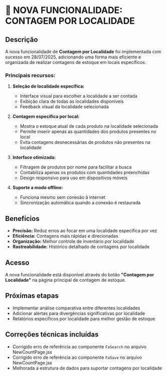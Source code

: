 # 🚀 NOVA FUNCIONALIDADE: CONTAGEM POR LOCALIDADE

## Descrição

A nova funcionalidade de **Contagem por Localidade** foi implementada com sucesso em 28/07/2025, adicionando uma forma mais eficiente e organizada de realizar contagens de estoque em locais específicos.

### Principais recursos:

1. **Seleção de localidade específica:**
   - Interface visual para escolher a localidade a ser contada
   - Exibição clara de todas as localidades disponíveis
   - Feedback visual da localidade selecionada

2. **Contagem específica por local:**
   - Mostra o estoque atual de cada produto na localidade selecionada
   - Permite inserir apenas as quantidades dos produtos presentes no local
   - Evita contagens desnecessárias de produtos não presentes na localidade

3. **Interface otimizada:**
   - Filtragem de produtos por nome para facilitar a busca
   - Contabiliza apenas os produtos com quantidades preenchidas
   - Design responsivo para uso em dispositivos móveis

4. **Suporte a modo offline:**
   - Funciona mesmo sem conexão à internet
   - Sincronização automática quando a conexão é restaurada

## Benefícios

- **Precisão:** Reduz erros ao focar em uma localidade específica por vez
- **Eficiência:** Contagens mais rápidas e direcionadas
- **Organização:** Melhor controle de inventário por localidade
- **Rastreabilidade:** Histórico detalhado de contagens por localidade

## Acesso

A nova funcionalidade está disponível através do botão **"Contagem por Localidade"** na página principal de contagem de estoque.

## Próximas etapas

- Implementar análise comparativa entre diferentes localidades
- Adicionar alertas para divergências significativas por localidade
- Relatórios específicos por localidade para melhor gestão de estoque

## Correções técnicas incluídas

- Corrigido erro de referência ao componente `FaSearch` no arquivo NewCountPage.jsx
- Corrigido erro de referência ao componente `FaSave` no arquivo NewCountPage.jsx
- Melhorada a estrutura de dados para suportar contagens por localidade
